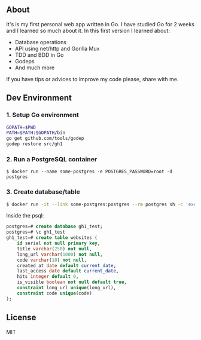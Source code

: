 ## About

It's is my first personal web app written in Go. I have studied Go for 2 weeks and I learned so much about it.
In this first version I learned about:

* Database operations
* API using net/http and Gorilla Mux
* TDD and BDD in Go
* Godeps
* And much more

If you have tips or advices to improve my code please, share with me.

## Dev Environment

### 1. Setup Go environment

```sh
GOPATH=$PWD
PATH=$PATH:$GOPATH/bin
go get github.com/tools/godep
godep restore src/gh1
```

### 2. Run a PostgreSQL container

```
$ docker run --name some-postgres -e POSTGRES_PASSWORD=root -d postgres
```

### 3. Create database/table

```bash
$ docker run -it --link some-postgres:postgres --rm postgres sh -c 'exec psql -h "$POSTGRES_PORT_5432_TCP_ADDR" -p "$POSTGRES_PORT_5432_TCP_PORT" -U postgres'
```

Inside the psql:

```sql
postgres=# create database gh1_test;
postgres=# \c gh1_test
gh1_test=# create table websites (
	id serial not null primary key,
	title varchar(250) not null,
	long_url varchar(1000) not null,
	code varchar(10) not null,
	created_at date default current_date,
	last_access date default current_date,
	hits integer default 0,
	is_visible boolean not null default true,
	constraint long_url unique(long_url),
	constraint code unique(code)
);
```

## License

MIT